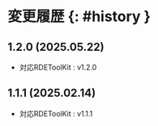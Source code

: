 <div class="page"></div>

# 変更履歴 {: #history }

## 1.2.0 (2025.05.22)

* 対応RDEToolKit :  v1.2.0

## 1.1.1 (2025.02.14)

* 対応RDEToolKit :  v1.1.1

